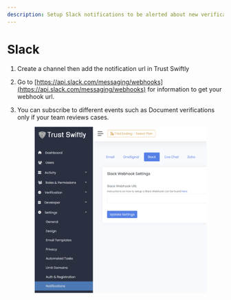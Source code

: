 ```yaml
---
description: Setup Slack notifications to be alerted about new verification statuses.
---
```


# Slack

1. Create a channel then add the notification url in Trust Swiftly
2. Go to [https://api.slack.com/messaging/webhooks](https://api.slack.com/messaging/webhooks) for information to get your webhook url.
3.  You can subscribe to different events such as Document verifications only if your team reviews cases.

    <figure><img src="../.gitbook/assets/image (2) (1).png" alt=""><figcaption></figcaption></figure>
